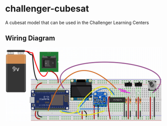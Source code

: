 # challenger-cubesat
A cubesat model that can be used in the Challenger Learning Centers

## Wiring Diagram
![Wiring Diagram](diagrams/wiring.png)
